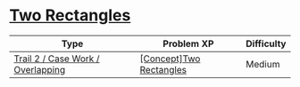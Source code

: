 # [Two Rectangles](https://www.codetree.ai/trails/complete/curated-cards/intro-two-rectangles)

|Type|Problem XP|Difficulty|
|---|---|---|
|[Trail 2 / Case Work / Overlapping](https://www.codetree.ai/trail-info/novice-mid/)|[[Concept]Two Rectangles](https://www.codetree.ai/trails/complete/curated-cards/intro-two-rectangles/)|Medium|

